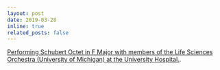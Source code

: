 ```yaml
---
layout: post
date: 2019-03-28
inline: true
related_posts: false
---
```


[Performing Schubert Octet in F Major with members of the Life Sciences Orchestra (University of Michigan) at the University Hospital.](https://www.clickondetroit.com/all-about-ann-arbor/2019/02/28/gifts-of-art-concerts-bring-jazz-orchestral-music-fiddling-to-university-hospital-in-march/).
